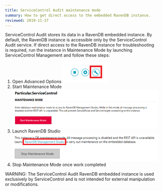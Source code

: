 ```yaml
---
title: ServiceControl Audit maintenance mode
summary: How to get direct access to the embedded RavenDB instance.
reviewed: 2019-11-27
---
```


ServiceControl Audit stores its data in a RavenDB embedded instance. By default, the RavenDB instance is accessible only by the ServiceControl Audit service. If direct access to the RavenDB instance for troubleshooting is required, run the instance in Maintenance Mode by launching ServiceControl Management and follow these steps:

1. Open Advanced Options
![](../managementutil-advancedoptions.png)
1. Start Maintenance Mode
![](../managementutil-maintenancemode.png 'width=500')
1. Launch RavenDB Studio
![](../managementutil-launchstudio.png 'width=500')
1. Stop Maintenance Mode once work completed

WARNING: The ServiceControl Audit RavenDB embedded instance is used exclusively by ServiceControl and is not intended for external manipulation or modifications.